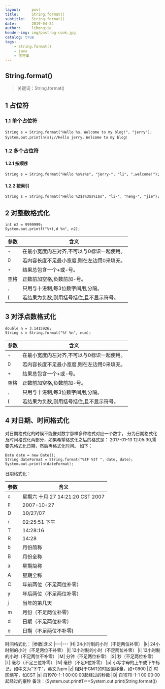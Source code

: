 ```yaml
---
layout:     post
title:      String.format()
subtitle:   String.format()
date:       2019-04-24
author:     lihengjie
header-img: img/post-bg-cook.jpg
catalog: true
tags:
    - String.format()
    - java
    - 字符串
---
```




## String.format()

>关键词：String.format()





## 1 占位符

### 1.1 单个占位符

```
String s = String.format("Hello %s，Welcome to my blog!", "jerry");
System.out.println(s);//Hello jerry，Welcome to my blog!
```
### 1.2 多个占位符
#### 1.2.1 按顺序

```
String s = String.format("Hello %s%s%s", "jerry-", "li", ",welcome!");
```
#### 1.2.2 按索引
```
String s = String.format("Hello %2$s%3$s%1$s", "li-", "heng-", "jie");
```
## 2 对整数格式化
```
int n2 = 9999999;
System.out.printf("%+(,d %n", n2);
```
|参数|含义
|-|-
|-|在最小宽度内左对齐,不可以与0标识一起使用。
|0|若内容长度不足最小宽度,则在左边用0来填充。
|+|结果总包含一个+或-号。
|空格|正数前加空格,负数前加-号。
|,|只用与十进制,每3位数字间用,分隔。
|(|若结果为负数,则用括号括住,且不显示符号。
## 3 对浮点数格式化
```
double n = 3.1415926;
String s = String.format("%f %n", num);
```
|参数|含义
|-|-
|-|在最小宽度内左对齐,不可以与0标识一起使用。
|0|若内容长度不足最小宽度,则在左边用0来填充。
|+|结果总包含一个+或-号。
|空格|正数前加空格,负数前加-号。
|,|只用与十进制,每3位数字间用,分隔。
|(|若结果为负数,则用括号括住,且不显示符号。
## 4 对日期、时间格式化
对日期格式化的时候不能像对数字那样多种格式对应一个数字，
分为日期格式化及时间格式化两部分，如果希望格式化之后的格式是：
2017-01-13 12:05:30,需要先格式化日期，然后再格式化时间。
如下：
```
Date date = new Date();
String dateFormat = String.format("%tF %tT ", date, date);
System.out.println(dateFormat);
```
日期格式化：

|参数 | 含义
|---|---
|c|星期六 十月 27 14:21:20 CST 2007
|F|2007-10-27
|D|10/27/07
|r|02:25:51 下午
|T|14:28:16
|R|14:28
|b| 月份简称
|B| 月份全称
|a| 星期简称
|A| 星期全称
|C| 年前两位（不足两位补零）
|y| 年后两位（不足两位补零）
|j| 当年的第几天
|m| 月份（不足两位补零）
|d| 日期（不足两位补零）
|e| 日期（不足两位不补零)
时间格式化：
|参数|含义
|---|---
|H| 24小时制的小时（不足两位补零）
|k| 24小时制的小时（不足两位不补零）
|I| 12小时制的小时（不足两位补零）
|i| 12小时制的小时（不足两位不补零）
|M| 分钟（不足两位补零）
|S| 秒（不足两位补零）
|L| 毫秒（不足三位补零）
|N| 毫秒（不足9位补零）
|p| 小写字母的上午或下午标记，如中文为“下午”，英文为pm
|z| 相对于GMT的时区偏移量，如+0800
|Z| 时区缩写，如CST
|s| 自1970-1-1 00:00:00起经过的秒数
|Q| 自1970-1-1 00:00:00起经过的豪秒
备注：(System.out.printf()==System.out.print(String.format())